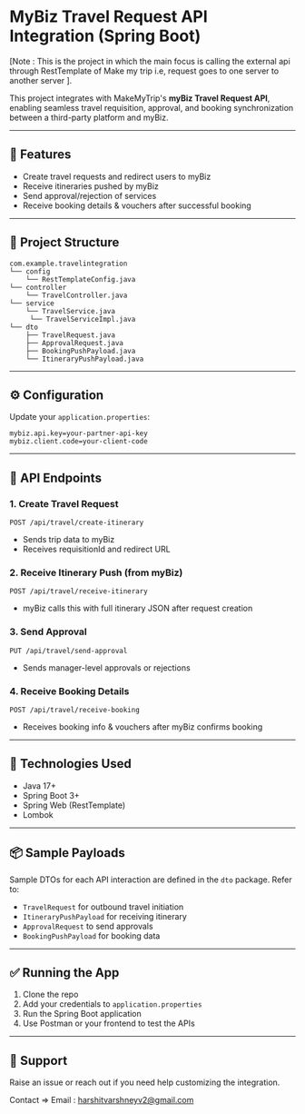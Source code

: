 # MyBiz Travel Request API Integration (Spring Boot)
[Note : This is the project in which the main focus is calling the external api through RestTemplate of Make my trip i.e, request goes to one server to another server ].

This project integrates with MakeMyTrip's **myBiz Travel Request API**, enabling seamless travel requisition, approval, and booking synchronization between a third-party platform and myBiz.

---

## 🚀 Features

* Create travel requests and redirect users to myBiz
* Receive itineraries pushed by myBiz
* Send approval/rejection of services
* Receive booking details & vouchers after successful booking

---

## 📁 Project Structure

```
com.example.travelintegration
└── config
    └── RestTemplateConfig.java
└── controller
    └── TravelController.java
└── service
    └── TravelService.java
     └── TravelServiceImpl.java
└── dto
    ├── TravelRequest.java
    ├── ApprovalRequest.java
    ├── BookingPushPayload.java
    └── ItineraryPushPayload.java
```

---

## ⚙️ Configuration

Update your `application.properties`:

```properties
mybiz.api.key=your-partner-api-key
mybiz.client.code=your-client-code
```

---

## 🔗 API Endpoints

### 1. Create Travel Request

```
POST /api/travel/create-itinerary
```

* Sends trip data to myBiz
* Receives requisitionId and redirect URL

### 2. Receive Itinerary Push (from myBiz)

```
POST /api/travel/receive-itinerary
```

* myBiz calls this with full itinerary JSON after request creation

### 3. Send Approval

```
PUT /api/travel/send-approval
```

* Sends manager-level approvals or rejections

### 4. Receive Booking Details

```
POST /api/travel/receive-booking
```

* Receives booking info & vouchers after myBiz confirms booking

---

## 🧰 Technologies Used

* Java 17+
* Spring Boot 3+
* Spring Web (RestTemplate)
* Lombok

---

## 📦 Sample Payloads

Sample DTOs for each API interaction are defined in the `dto` package. Refer to:

* `TravelRequest` for outbound travel initiation
* `ItineraryPushPayload` for receiving itinerary
* `ApprovalRequest` to send approvals
* `BookingPushPayload` for booking data

---

## ✅ Running the App

1. Clone the repo
2. Add your credentials to `application.properties`
3. Run the Spring Boot application
4. Use Postman or your frontend to test the APIs
---
## 🙋 Support

Raise an issue or reach out if you need help customizing the integration.

Contact => Email : harshitvarshneyv2@gmail.com
